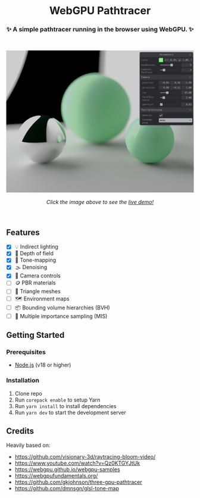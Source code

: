 <br>

<h1 align="center">WebGPU Pathtracer</h1>
<h3 align="center">✨ A simple pathtracer running in the browser using WebGPU. ✨</h3>

<br>

<p align="center">
  <a href="https://webgpu-pathtracer.vercel.app/" target="_blank"><img  src="./screenshot.png" /></a>
</p>
<p align="middle">
  <i>Click the image above to see the <a href="https://webgpu-pathtracer.vercel.app/">live demo!</a></i>
</p>

<br>

## Features

- [x] 💡 Indirect lighting
- [x] 🫨 Depth of field
- [x] 🎨 Tone-mapping
- [x] 🌫️ Denoising
- [x] 📸 Camera controls
- [ ] 🪙 PBR materials
- [ ] 🔺 Triangle meshes
- [ ] 🗺️ Environment maps
- [ ] 📦 Bounding volume hierarchies (BVH)
- [ ] 🤹 Multiple importance sampling (MIS)

## Getting Started

### Prerequisites

- [Node.js](https://nodejs.org/en/download/) (v18 or higher)

### Installation

1. Clone repo
2. Run `corepack enable` to setup Yarn
3. Run `yarn install` to install dependencies
4. Run `yarn dev` to start the development server

## Credits

Heavily based on:

- https://github.com/visionary-3d/raytracing-bloom-video/
- https://www.youtube.com/watch?v=Qz0KTGYJtUk
- https://webgpu.github.io/webgpu-samples
- https://webgpufundamentals.org/
- https://github.com/gkjohnson/three-gpu-pathtracer
- https://github.com/dmnsgn/glsl-tone-map
